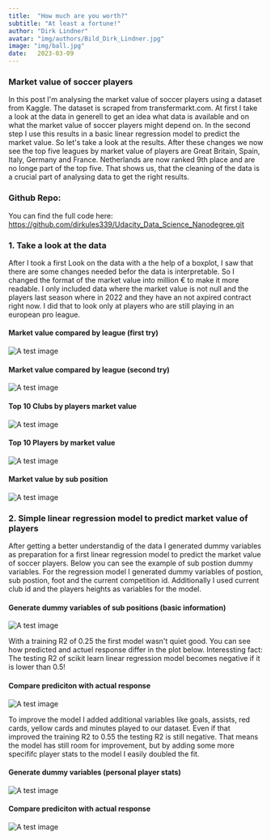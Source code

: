 ```yaml
---
title:  "How much are you worth?"
subtitle: "At least a fortune!"
author: "Dirk Lindner"
avatar: "img/authors/Bild_Dirk_Lindner.jpg"
image: "img/ball.jpg"
date:   2023-03-09
---
```


### Market value of soccer players
In this post I'm analysing the market value of soccer players using a dataset from Kaggle. The dataset is scraped from transfermarkt.com.
At first I take a look at the data in generell to get an idea what data is available and on what the market value of soccer players might depend on.
In the second step I use this results in a basic linear regression model to predict the market value. So let's take a look at the results. After these changes we now see the top five leagues by market value of players are Great Britain, Spain, Italy, Germany and France. Netherlands are now ranked 9th place and are no longe part of the top five. That shows us, that the cleaning of the data is a crucial part of analysing data to get the right results.

### Github Repo:
You can find the full code here: https://github.com/dirkules339/Udacity_Data_Science_Nanodegree.git

### 1. Take a look at the data
After I took a first Look on the data with a the help of a boxplot, I saw that there are some changes needed befor the data is interpretable. So I changed the format of the market value into million € to make it more readable. I only included data where the market value is not null and the players last season where in 2022 and they have an not axpired contract right now. I did that to look only at players who are still playing in an european pro league.

#### Market value compared by league (first try)
![A test image](img/1.png)

#### Market value compared by league (second try)
![A test image](img/2.png)

#### Top 10 Clubs by players market value 
![A test image](img/3.png)

#### Top 10 Players by market value
![A test image](img/4.png)

#### Market value by sub position
![A test image](img/5.png)


### 2. Simple linear regression model to predict market value of players

After getting a better understandig of the data I generated dummy variables as preparation for a first linear regression model to predict the market value of soccer players. Below you can see the example of sub postion dummy variables. For the regression model I generated dummy variables of postion, sub postion, foot and the current competition id. Additionally I used current club id and the players heights as variables for the model.
 
#### Generate dummy variables of sub positions (basic information)
![A test image](img/6.png)

With a training R2 of 0.25 the first model wasn't quiet good. You can see how predicted and actuel response differ in the plot below. Interessting fact: The testing R2 of scikit learn linear regression model becomes negative if it is lower than 0.5! 

#### Compare prediciton with actual response
![A test image](img/7.png)

To improve the model I added additional variables like goals, assists, red cards, yellow cards and minutes played to our dataset. Even if that improved the training R2 to 0.55 the testing R2 is still negative. That means the model has still room for improvement, but by adding some more specififc player stats to the model I easily doubled the fit. 

#### Generate dummy variables (personal player stats)
![A test image](img/8.png)

#### Compare prediciton with actual response
![A test image](img/9.png)
